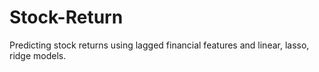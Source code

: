 # Stock-Return
Predicting stock returns using lagged financial features and linear, lasso, ridge models.
